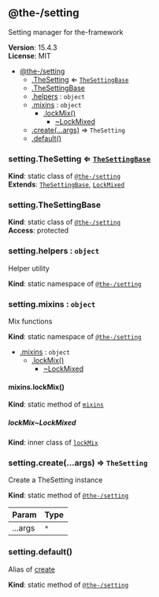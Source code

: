 <!--- Code generated by @the-/script-doc. DO NOT EDIT. -->

<a name="module_@the-/setting"></a>

## @the-/setting
Setting manager for the-framework

**Version**: 15.4.3  
**License**: MIT  

* [@the-/setting](#module_@the-/setting)
    * [.TheSetting](#module_@the-/setting.TheSetting) ⇐ [<code>TheSettingBase</code>](#module_@the-/setting.TheSettingBase)
    * [.TheSettingBase](#module_@the-/setting.TheSettingBase)
    * [.helpers](#module_@the-/setting.helpers) : <code>object</code>
    * [.mixins](#module_@the-/setting.mixins) : <code>object</code>
        * [.lockMix()](#module_@the-/setting.mixins.lockMix)
            * [~LockMixed](#module_@the-/setting.mixins.lockMix..LockMixed)
    * [.create(...args)](#module_@the-/setting.create) ⇒ <code>TheSetting</code>
    * [.default()](#module_@the-/setting.default)

<a name="module_@the-/setting.TheSetting"></a>

### setting.TheSetting ⇐ [<code>TheSettingBase</code>](#module_@the-/setting.TheSettingBase)
**Kind**: static class of [<code>@the-/setting</code>](#module_@the-/setting)  
**Extends**: [<code>TheSettingBase</code>](#module_@the-/setting.TheSettingBase), [<code>LockMixed</code>](#module_@the-/setting.mixins.lockMix..LockMixed)  
<a name="module_@the-/setting.TheSettingBase"></a>

### setting.TheSettingBase
**Kind**: static class of [<code>@the-/setting</code>](#module_@the-/setting)  
**Access**: protected  
<a name="module_@the-/setting.helpers"></a>

### setting.helpers : <code>object</code>
Helper utility

**Kind**: static namespace of [<code>@the-/setting</code>](#module_@the-/setting)  
<a name="module_@the-/setting.mixins"></a>

### setting.mixins : <code>object</code>
Mix functions

**Kind**: static namespace of [<code>@the-/setting</code>](#module_@the-/setting)  

* [.mixins](#module_@the-/setting.mixins) : <code>object</code>
    * [.lockMix()](#module_@the-/setting.mixins.lockMix)
        * [~LockMixed](#module_@the-/setting.mixins.lockMix..LockMixed)

<a name="module_@the-/setting.mixins.lockMix"></a>

#### mixins.lockMix()
**Kind**: static method of [<code>mixins</code>](#module_@the-/setting.mixins)  
<a name="module_@the-/setting.mixins.lockMix..LockMixed"></a>

##### lockMix~LockMixed
**Kind**: inner class of [<code>lockMix</code>](#module_@the-/setting.mixins.lockMix)  
<a name="module_@the-/setting.create"></a>

### setting.create(...args) ⇒ <code>TheSetting</code>
Create a TheSetting instance

**Kind**: static method of [<code>@the-/setting</code>](#module_@the-/setting)  

| Param | Type |
| --- | --- |
| ...args | <code>\*</code> | 

<a name="module_@the-/setting.default"></a>

### setting.default()
Alias of [create](#module_@the-/setting.create)

**Kind**: static method of [<code>@the-/setting</code>](#module_@the-/setting)  
